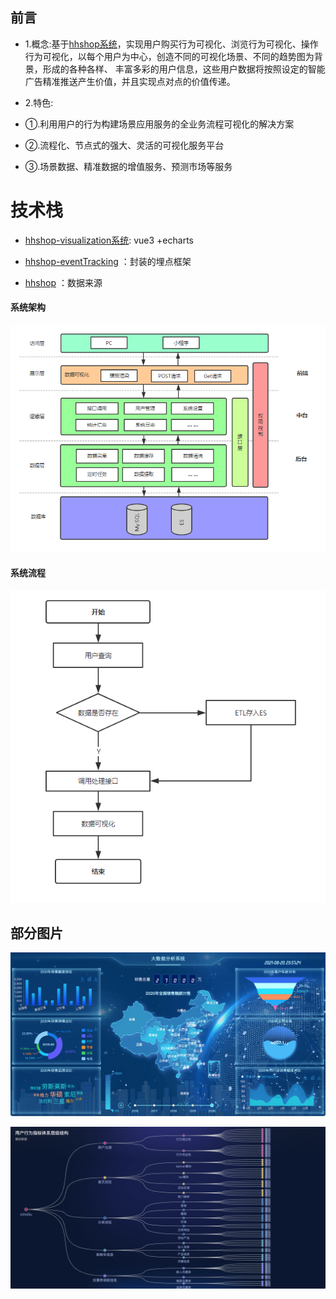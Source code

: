 
## 前言  ##
- 1.概念:基于[hhshop系统](https://github.com/cinoliu/hhshop)，实现用户购买行为可视化、浏览行为可视化、操作行为可视化，以每个用户为中心，创造不同的可视化场景、不同的趋势图为背景，形成的各种各样、 丰富多彩的用户信息，这些用户数据将按照设定的智能广告精准推送产生价值，并且实现点对点的价值传递。

- 2.特色:
- ①.利用用户的行为构建场景应用服务的全业务流程可视化的解决方案
- ②.流程化、节点式的强大、灵活的可视化服务平台
- ③.场景数据、精准数据的增值服务、预测市场等服务

# 技术栈 #
- [hhshop-visualization系统](https://github.com/cinoliu/hhshop-visualization):   vue3 +echarts

- [hhshop-eventTracking](https://github.com/cinoliu/hhshop-eventTracking) ：封装的埋点框架

- [hhshop](https://github.com/cinoliu/hhshop) ：数据来源

#### 系统架构

![](https://raw.githubusercontent.com/cinoliu/Big-data-visualization/master/img/3.jpg)


#### 系统流程

![](https://raw.githubusercontent.com/cinoliu/Big-data-visualization/master/img/4.jpg)




## 部分图片 ##

![](https://raw.githubusercontent.com/cinoliu/Big-data-visualization/master/img/1.jpg)

![](https://raw.githubusercontent.com/cinoliu/Big-data-visualization/master/img/2.jpg)
